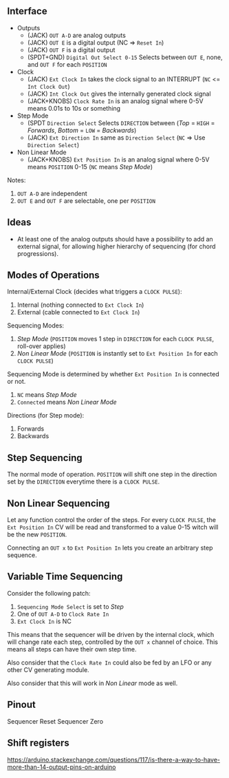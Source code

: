 Interface
---------
* Outputs
  * (JACK) `OUT A-D` are analog outputs
  * (JACK) `OUT E` is a digital output (NC => `Reset In`)
  * (JACK) `OUT F` is a digital output
  * (SPDT+GND) `Digital Out Select 0-15` Selects between `OUT E`, none, and `OUT F` for each `POSITION`
* Clock
  * (JACK) `Ext Clock In` takes the clock signal to an INTERRUPT (`NC` <= `Int Clock Out`)
  * (JACK) `Int Clock Out` gives the internally generated clock signal
  * (JACK+KNOBS) `Clock Rate In` is an analog signal where 0-5V means 0.01s to 10s or something
* Step Mode
  * (SPDT `Direction Select` Selects `DIRECTION` between (_Top_ = `HIGH` = _Forwards_, _Bottom_ = `LOW` = _Backwards_)
  * (JACK) `Ext Direction In` same as `Direction Select` (`NC` => Use `Direction Select`)
* Non Linear Mode
  * (JACK+KNOBS) `Ext Position In` is an analog signal where 0-5V means `POSITION` 0-15 (`NC` means _Step Mode_)

Notes:
1. `OUT A-D` are independent
2. `OUT E` and `OUT F` are selectable, one per `POSITION`

Ideas
-----

* At least one of the analog outputs should have a possibility to add an external signal, for
  allowing higher hierarchy of sequencing (for chord progressions).

Modes of Operations
-------------------

Internal/External Clock (decides what triggers a `CLOCK PULSE`):
1. Internal (nothing connected to `Ext Clock In`)
2. External (cable connected to `Ext Clock In`)

Sequencing Modes:
1. _Step Mode_ (`POSITION` moves 1 step in `DIRECTION` for each `CLOCK PULSE`, roll-over applies)
2. _Non Linear Mode_ (`POSITION` is instantly set to `Ext Position In` for each `CLOCK PULSE`)

Sequencing Mode is determined by whether `Ext Position In` is connected or not.
1. `NC` means _Step Mode_
2. `Connected` means _Non Linear Mode_

Directions (for Step mode):
1. Forwards
2. Backwards

Step Sequencing
---------------

The normal mode of operation. `POSITION` will shift one step in the direction
set by the `DIRECTION` everytime there is a `CLOCK PULSE`.

Non Linear Sequencing
---------------------

Let any function control the order of the steps. For every `CLOCK PULSE`, the
`Ext Position In` CV will be read and transformed to a value 0-15 witch will
be the new `POSITION`.

Connecting an `OUT x` to `Ext Position In` lets you create an arbitrary step
sequence.

Variable Time Sequencing
------------------------

Consider the following patch:

1. `Sequencing Mode Select` is set to _Step_
2. One of `OUT A-D` to `Clock Rate In`
3. `Ext Clock In` is NC

This means that the sequencer will be driven by the internal clock, which will
change rate each step, controlled by the `OUT x` channel of choice. This means
all steps can have their own step time.

Also consider that the `Clock Rate In` could also be fed by an LFO or any other
CV generating module.

Also consider that this will work in _Non Linear_ mode as well.

Pinout
------

Sequencer Reset
Sequencer Zero



Shift registers
---------------

https://arduino.stackexchange.com/questions/117/is-there-a-way-to-have-more-than-14-output-pins-on-arduino
